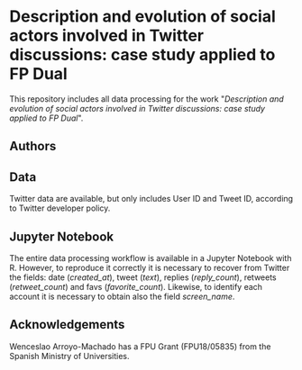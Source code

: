 # Description and evolution of social actors involved in Twitter discussions: case study applied to FP Dual
This repository includes all data processing for the work "*Description and evolution of social actors involved in Twitter discussions: case study applied to FP Dual*".

## Authors

## Data
Twitter data are available, but only includes User ID and Tweet ID, according to Twitter developer policy.

## Jupyter Notebook
The entire data processing workflow is available in a Jupyter Notebook with R. However, to reproduce it correctly it is necessary to recover from Twitter the fields: date (*created_at*), tweet (*text*), replies (*reply_count*), retweets (*retweet_count*) and favs (*favorite_count*). Likewise, to identify each account it is necessary to obtain also the field *screen_name*.

## Acknowledgements
Wenceslao Arroyo-Machado has a FPU Grant (FPU18/05835) from the Spanish Ministry of Universities.
